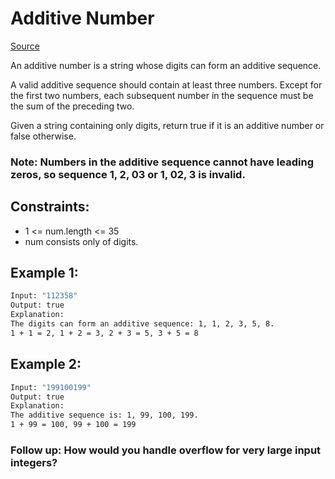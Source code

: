 # Additive Number
[Source](https://leetcode.com/problems/additive-number/)

An additive number is a string whose digits can form an additive sequence.

A valid additive sequence should contain at least three numbers. Except for the first two numbers, each subsequent number in the sequence must be the sum of the preceding two.

Given a string containing only digits, return true if it is an additive number or false otherwise.

### Note: Numbers in the additive sequence cannot have leading zeros, so sequence 1, 2, 03 or 1, 02, 3 is invalid.

## Constraints:

 - 1 <= num.length <= 35
 - num consists only of digits.

## Example 1:
```sh
Input: "112358"
Output: true
Explanation: 
The digits can form an additive sequence: 1, 1, 2, 3, 5, 8. 
1 + 1 = 2, 1 + 2 = 3, 2 + 3 = 5, 3 + 5 = 8
```

## Example 2:
```sh
Input: "199100199"
Output: true
Explanation: 
The additive sequence is: 1, 99, 100, 199. 
1 + 99 = 100, 99 + 100 = 199
```

### Follow up: How would you handle overflow for very large input integers?
